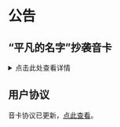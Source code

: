# 公告

## “平凡的名字”抄袭音卡

<details>

<summary>点击此处查看详情</summary>

非常感谢你点入了本页面，同时希望你对本页面进行转发，让更多的人知道该用户抄袭的事实。

省流：一个叫`平凡的名字`的傻逼抄袭了`Inkar Suki`的功能代码，拒不承认拒不删除，声称原作是“资本家”压榨了他这个“黑奴”。

**接下来是正文：**

主要涉及人员为`平凡的名字`，QQ号为`331945833`，`GitHub`用户名为`Serfend`（以下简称`SF`）。

此外就是`HornCopper`，全网同名（除`剑网3`，不过无关紧要，以下简称`HC`），是本仓库主要维护者、`CodeThink`成员。

`SF`始于`2023`年参与`Inkar Suki`的开发，起初丝毫不遵守规范，例如，`HC`习惯于使用英文双引号`"`而非单引号`'`，这也符合`PEP-8`的代码规范，`HC`和`SF`曾经交涉过该问题（使用较为委婉、平易的话语），一开始参与态度积极，也很乐于修改自己的问题，不久后提交的`Pull Request`（以下简称`PR`）中大多使用`"`而不是`'`，而到了后期，特别是`2024`年初，`'`再度来袭，`HC`再次出面交涉，`SF`没有做出任何回应，依然我行我素地用着单引号。

其次，`HC`在后期为项目的`PR`制作了代码规范和`Commit`规范，代码规范约等于没有要求，除了部分细枝末节，`HC`也没有严格`Review`，而`Commit`，作为参与我们团队仓库开发的`SF`，选择了以自己软件工程毕业的视角的`Commit`职业规范对我们社区项目进行规定，这显然不适用于`HC`，因为这是一个社区项目，任何行业规范都只能作为参考，而具体的规范应该参照仓库主的最终设定。

`SF`在魔盒发帖“公益机器人”使用了大量音卡的源代码，未声明，且音卡的开源协议规定了使用音卡代码的人也必须开源，而`SF`选择了闭源。

所谓“持续更新8个月”是从加入音卡的开发组算起，所谓“免费不是低质的代名词”是指他写的BUG功能会直接在运行的时候卡死，然后反而怪在风控上。

至于`SF`一直在口嗨说我们音卡开发组在使用他的代码，可以看看下面这张图。

![](https://inkar-suki.codethink.cn/Inkar-Suki-Docs/img/全部删除.png)

`JX3API`要求`WebSocket`的内容不允许分发，而`SF`在魔盒直接对外公布他的`WS`地址（简单理解就是别人让他自用，他拿去转发）。

前段时间，`SF`发表了部分背刺`JX3API`的言论，并且时时刻刻想着怎么轮询（注意是使用`HC`的`token`，当然了`SF`现在已经自行购买了一个，准备自立门户），被点破后，言论亦是精彩：

> “用jxapi的，出事了抓他们。”

> “不能轮询就不写”

> “真好笑，刚做的功能就被萌萌抄了。”

萌萌是`JX3API`开发人员自行制作的机器人。

然后`HC`举证的时候，`SF`说：

> 你这是**断章取义**！

`HC`认为：

> 你说得对。

后面`HC`在重启`Bot`时（`SF`又开始传`HC`视奸，并非偶然看到，`HC`直接开放面板密码让`SF`上去查日志，`SF`拒绝）无意中看到`SF`在和亲友抱团辱骂`HC`，例如`这人真恶心`之类的话，然后开始在群里喊冤，称自己贡献了多少代码然后被T，指责`HC`卸磨杀驴，声称核心功能都是自己写的。

`SF`作为一个参与开发的人，喜欢在用户群内测试自己的代码，问到为什么不开自己的号，回答就一个字`懒`，到了音卡的消息部分被吞的时候（可能这个时候有`HC`误判吞消息和`qsign`延迟），开小号最起劲的也是`SF`，在`HC`拒绝两次以上后，仍然在开设小号。

首先这里有几点需要理清。

- `HC`将`SF`移出了用户群、开发群和同团队下的交流群；
- `SF`仍然拥有提出`issue`和`PR`的权利；
- `HC`未曾，也不会将`SF`的代码称作是`自己所作`；
- 音卡已经开源。
- `SF`的意思是`HC`占用了自己的代码，并从中谋取利益，而实际上音卡部分花销还需要`HC`打本挣钱来供给。
- `SF`所谓的核心功能，实则只占`10%`都不到，自己主要是在重构仓库的代码，运行效率的确会快一点（差异不算很大，主要体现在可读性），在功能性方面几乎没有，但`交易行v2`除外，`HC`同样承认该功能十分强大，在该[commit](https://github.com/codethink-cn/Inkar-Suki/commit/f7daa4456e81a436014976d2336b8053859370bf)（`f7daa44`）予以删除。
- `SF`觉得文档没用，`HC`观念相反。

后面，`SF`在`HC`睡觉时，在`JX3API`的官方群里，称自己借过`HC`钱（金钱流向：`SF`→`HC`）并且没有还款。

此处纯属造谣，欢迎点击下方查看各种证据。

![证据1-关于HC的账单](https://inkar-suki.codethink.cn/Inkar-Suki-Docs/img/关于欠款不还（账单）.png)

![证据2-微信聊天记录](https://inkar-suki.codethink.cn/Inkar-Suki-Docs/img/关于欠款不还（微信）.png)

![证据3-QQ聊天记录](https://inkar-suki.codethink.cn/Inkar-Suki-Docs/img/关于欠款不还（QQ）.jpg)

此外，脱离开发是早有的事情，背刺的种子酝酿已久，[点击查看](https://inkar-suki.codethink.cn/Inkar-Suki-Docs/img/背刺原来是预谋已久.jpg)。

后面`SF`开始[威胁](https://inkar-suki.codethink.cn/Inkar-Suki-Docs/img/威胁.jpg)`HC`去`Revert`，目前`HC`并不想同意。

另外，`HC`比较反感某利用推栏算法推出所谓`额外功能`的某广泛使用的机器人，收费`15元`，且机器人本身还要收费`15元/月`，大部分功能也是装死。

而`SF`的思想前卫，不仅打算效仿其付费看广告的机制，还准备与其进行合作，声称没有永恒的敌人，另外如果`HC`不出面阻止，`SF`说不定已经推出`PRO`版（人话：收费）了。

![证据4-谁看你这破文档](https://inkar-suki.codethink.cn/Inkar-Suki-Docs/img/谁看你这破文档.png)

![证据5-文档不更新](https://inkar-suki.codethink.cn/Inkar-Suki-Docs/img/文档不更新.png)

![证据6-规范让人疏远](https://inkar-suki.codethink.cn/Inkar-Suki-Docs/img/规范疏远.png)

关于证据5，实则不然，`HC`一直在努力补全功能截图，力争早日为用户提供合适的样例和示范图。

音卡是开源的，免费的，无论出于何种原因，`收费`对于我们而言永远是最下策，而`SF`的开发理念与我们不合，故将该开发人员移出我们的开发组，我们的确需要一个高水平的人参与，不过我们同时也需要他具有基本的开发素质。

目前，`SF`开发了所谓[音卡二代](https://inkar-suki.codethink.cn/Inkar-Suki-Docs/img/求你了哥别用音卡招摇撞骗了.jpg)并在魔盒发帖，点击查看[快照](https://inkar-suki.codethink.cn/Inkar-Suki-Docs/img/快照.png)，对此我们将坚决抵制！

![逆天言论1-破坏者竟成黑奴](https://inkar-suki.codethink.cn/Inkar-Suki-Docs/img/逆天言论1.jpg)

有必要澄清，`SF`所做的更改已经全部被移除，而`HC`的代码仍在`SF`盗版的`蓉蓉`机器人中。

![逆天言论2-高中生竟成资本家](https://inkar-suki.codethink.cn/Inkar-Suki-Docs/img/逆天言论2.jpg)

没有必要反思，因为不是`HC`的问题。

</details>

## 用户协议

音卡协议已更新，[点此查看](https://inkar-suki.codethink.cn/Inkar-Suki-Docs/#/license)。